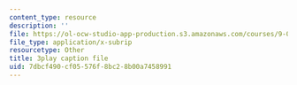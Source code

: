 ```yaml
---
content_type: resource
description: ''
file: https://ol-ocw-studio-app-production.s3.amazonaws.com/courses/9-00sc-introduction-to-psychology-fall-2011/7dbcf490cf05576f8bc28b00a7458991_QvK6YdFKMY8.vtt
file_type: application/x-subrip
resourcetype: Other
title: 3play caption file
uid: 7dbcf490-cf05-576f-8bc2-8b00a7458991
---
```

